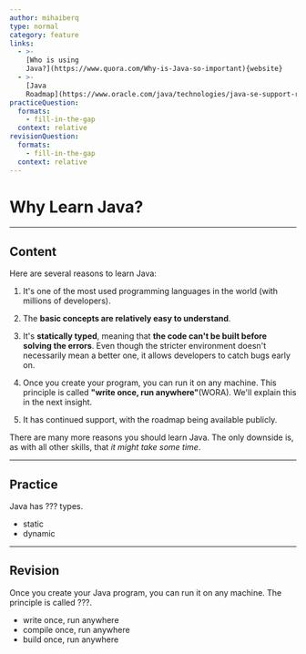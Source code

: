 ```yaml
---
author: mihaiberq
type: normal
category: feature
links:
  - >-
    [Who is using
    Java?](https://www.quora.com/Why-is-Java-so-important){website}
  - >-
    [Java
    Roadmap](https://www.oracle.com/java/technologies/java-se-support-roadmap.html){website}
practiceQuestion:
  formats:
    - fill-in-the-gap
  context: relative
revisionQuestion:
  formats:
    - fill-in-the-gap
  context: relative
---
```


# Why Learn Java?


---

## Content

Here are several reasons to learn Java:

1. It's one of the most used programming languages in the world (with millions of developers).

2. The **basic concepts are relatively easy to understand**.

3. It's **statically typed**, meaning that **the code can't be built before solving the errors**. Even though the stricter environment doesn't necessarily mean a better one, it allows developers to catch bugs early on.

4. Once you create your program, you can run it on any machine. This principle is called **"write once, run anywhere"**(WORA). We'll explain this in the next insight.

5. It has continued support, with the roadmap being available publicly.

There are many more reasons you should learn Java. The only downside is, as with all other skills, that *it might take some time*.


---

## Practice

Java has ??? types.

- static
- dynamic


---

## Revision

Once you create your Java program, you can run it on any machine. The principle is called ???.

- write once, run anywhere
- compile once, run anywhere
- build once, run anywhere
